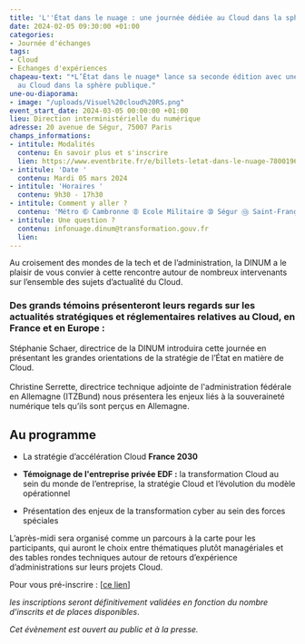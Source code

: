 ```yaml
---
title: 'L''État dans le nuage : une journée dédiée au Cloud dans la sphère publique'
date: 2024-02-05 09:30:00 +01:00
categories:
- Journée d'échanges
tags:
- Cloud
- Echanges d'expériences
chapeau-text: "*L’État dans le nuage* lance sa seconde édition avec une journée dédiée
  au Cloud dans la sphère publique."
une-ou-diaporama:
- image: "/uploads/Visuel%20cloud%20RS.png"
event_start_date: 2024-03-05 00:00:00 +01:00
lieu: Direction interministérielle du numérique
adresse: 20 avenue de Ségur, 75007 Paris
champs_informations:
- intitule: Modalités
  contenu: En savoir plus et s'inscrire
  lien: https://www.eventbrite.fr/e/billets-letat-dans-le-nuage-780019678857
- intitule: 'Date '
  contenu: Mardi 05 mars 2024
- intitule: 'Horaires '
  contenu: 9h30 - 17h30
- intitule: Comment y aller ?
  contenu: 'Métro ➅ Cambronne ➇ Ecole Militaire ➉ Ségur ⑬ Saint-François-Xavier '
- intitule: Une question ?
  contenu: infonuage.dinum@transformation.gouv.fr
  lien: 
---
```


Au croisement des mondes de la tech et de l’administration, la DINUM a le plaisir de vous convier à cette rencontre autour de nombreux intervenants sur l’ensemble des sujets d’actualité du Cloud.

<div class="noir encadre" style="margin-bottom:30px;"><h3 class="h4">Des grands témoins présenteront leurs regards sur les actualités stratégiques et réglementaires relatives au Cloud, en France et en Europe :</h3>
<p>Stéphanie Schaer, directrice de la DINUM introduira cette journée en présentant les grandes orientations de la stratégie de l’État en matière de Cloud.
<br>
<br>Christine Serrette, directrice technique adjointe de l'administration fédérale en Allemagne (ITZBund) nous présentera les enjeux liés à la souveraineté numérique tels qu’ils sont perçus en Allemagne.
</p></div>

## Au programme

* La stratégie d’accélération Cloud **France 2030**

* **Témoignage de l'entreprise privée EDF :** la transformation Cloud au sein du monde de l’entreprise, la stratégie Cloud et l’évolution du modèle opérationnel

* Présentation des enjeux de la transformation cyber au sein des forces spéciales

L’après-midi sera organisé comme un parcours à la carte pour les participants, qui auront le choix entre thématiques plutôt managériales et des tables rondes techniques autour de retours d’expérience d’administrations sur leurs projets Cloud.

Pour vous pré-inscrire : [[ce lien](https://www.eventbrite.fr/e/billets-letat-dans-le-nuage-780019678857)]

*les inscriptions seront définitivement validées en fonction du nombre d’inscrits et de places disponibles*.

*Cet évènement est ouvert au public et à la presse.*